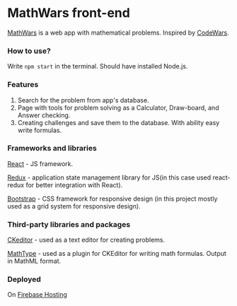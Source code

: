 # MathWars front-end
[MathWars](https://mathwars-49dae.web.app/) is a web app with mathematical problems. Inspired by [CodeWars](https://www.codewars.com/).

### How to use?
Write `npm start` in the terminal. Should have installed Node.js.

### Features
1. Search for the problem from app's database.
2. Page with tools for problem solving as a Calculator, Draw-board, and Answer checking.
3. Creating challenges and save them to the database. With ability easy write formulas.

### Frameworks and libraries

[React](https://reactjs.org/) - JS framework.

[Redux](https://redux-toolkit.js.org/) - application state management library for JS(in this case used react-redux for better integration with React).

[Bootstrap](https://getbootstrap.com/) - CSS framework for responsive design (in this project mostly used as a grid system for responsive design).


### Third-party libraries and packages
 
[CKeditor](https://ckeditor.com/) - used as a text editor for creating problems.

[MathType](https://www.wiris.com/en/mathtype/) - used as a plugin for CKEditor for writing math formulas. Output in MathML format.

### Deployed
On [Firebase Hosting](https://firebase.google.com/docs/hosting)


